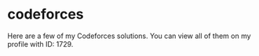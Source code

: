 # codeforces
Here are a few of my Codeforces solutions. You can view all of them on my profile with ID: 1729.
